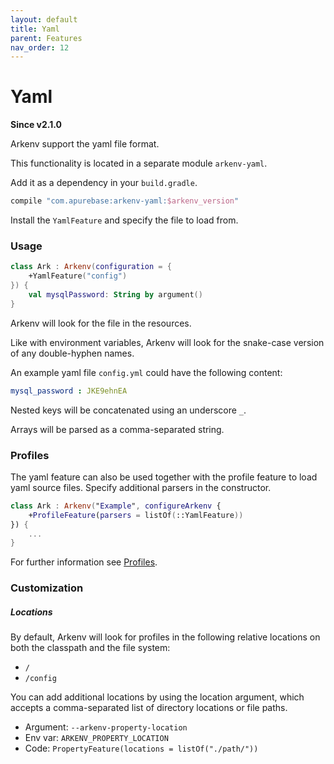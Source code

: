 ```yaml
---
layout: default
title: Yaml
parent: Features
nav_order: 12
---
```


# Yaml

**Since v2.1.0**

Arkenv support the yaml file format. 

This functionality is located in a separate module `arkenv-yaml`.

Add it as a dependency in your `build.gradle`.
```groovy
compile "com.apurebase:arkenv-yaml:$arkenv_version"
```

Install the `YamlFeature` and specify the file to load from.

### Usage

```kotlin
class Ark : Arkenv(configuration = {
    +YamlFeature("config")
}) {
    val mysqlPassword: String by argument()
}
```

Arkenv will look for the file in the resources.
 
Like with environment variables, Arkenv will look for the
snake-case version of any double-hyphen names.

An example yaml file `config.yml` could have the following content: 

```yaml
mysql_password : JKE9ehnEA
```

Nested keys will be concatenated using an underscore `_`.

Arrays will be parsed as a comma-separated string.

### Profiles

The yaml feature can also be used together with the profile feature to 
load yaml source files. Specify additional parsers in the constructor.

```kotlin
class Ark : Arkenv("Example", configureArkenv {
    +ProfileFeature(parsers = listOf(::YamlFeature))
}) {
    ...
}

```

For further information see [Profiles]({{site.baseurl}}features/profiles).

### Customization

##### Locations
By default, Arkenv will look for profiles in the following relative locations 
on both the classpath and the file system: 
* `/` 
* `/config`  

You can add additional locations by using the location argument, 
which accepts a comma-separated list of directory locations or file paths.

* Argument: `--arkenv-property-location`
* Env var: `ARKENV_PROPERTY_LOCATION`
* Code: `PropertyFeature(locations = listOf("./path/"))`
